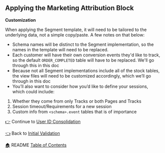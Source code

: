 ## Applying the Marketing Attribution Block

**Customization**

When applying the Segment template, it will need to be tailored to the underlying data, not a simple copy/paste. A few notes on that below:

* Schema names will be distinct to the Segment implementation, so the names in the template will need to be replaced.
* Each customer will have their own conversion events they'd like to track, so the default `ORDER_COMPLETED` table will have to be replaced. We'll go through this in this doc
* Because not all Segment implementations include all of the stock tables, the view files will need to be customized accordingly, which we’ll go through in this doc
* You’ll also want to consider how you’d like to define your sessions, which could include:
1. Whether they come from only Tracks or both Pages and Tracks
1. Session timeout/Requirements for a new session
1. Custom info from `<schema>.event` tables that is of importance

[:point_right:](_6_user_id_consolidation.md) Continue to [User ID Consolidation](_6_user_id_consolidation.md)

[:point_left:](_4_initial_validation.md) Back to [Initial Validation](_4_initial_validation.md)

[:house:](README.md) README [Table of Contents](README.md)
